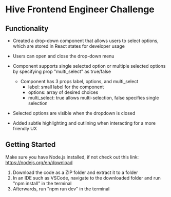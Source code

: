 # Hive Frontend Engineer Challenge



## Functionality
- Created a drop-down component that allows users to select options, which are stored in React states for developer usage
- Users can open and close the drop-down menu
- Component supports single selected option or multiple selected options by specifying prop "multi_select" as true/false
    - Component has 3 props label, options, and multi_select
        - label: small label for the component
        - options: array of desired choices
        - multi_select: true allows multi-selection, false specifies single selection
    
- Selected options are visible when the dropdown is closed
- Added subtle highlighting and outlining when interacting for a more friendly UX

## Getting Started
Make sure you have Node.js installed, if not check out this link: https://nodejs.org/en/download
1. Download the code as a ZIP folder and extract it to a folder
2. In an IDE such as VSCode, navigate to the downloaded folder and run "npm install" in the terminal
3. Afterwards, run "npm run dev" in the terminal

